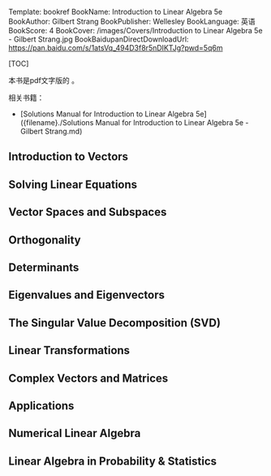 Template: bookref
BookName: Introduction to Linear Algebra 5e
BookAuthor: Gilbert Strang
BookPublisher: Wellesley
BookLanguage: 英语
BookScore: 4
BookCover: /images/Covers/Introduction to Linear Algebra 5e - Gilbert Strang.jpg
BookBaidupanDirectDownloadUrl: https://pan.baidu.com/s/1atsVq_494D3f8r5nDIKTJg?pwd=5q6m




[TOC]

本书是pdf文字版的 。


相关书籍：

- [Solutions Manual for Introduction to Linear Algebra 5e]({filename}./Solutions Manual for Introduction to Linear Algebra 5e - Gilbert Strang.md)


## Introduction to Vectors
## Solving Linear Equations
## Vector Spaces and Subspaces 
## Orthogonality
## Determinants
## Eigenvalues and Eigenvectors
## The Singular Value Decomposition (SVD)
## Linear Transformations
## Complex Vectors and Matrices
## Applications
## Numerical Linear Algebra
## Linear Algebra in Probability & Statistics
